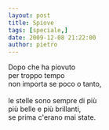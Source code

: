 ```yaml
---
layout: post
title: Spiove
tags: [speciale,]
date: 2009-12-08 21:22:00
author: pietro
---
```

Dopo che ha piovuto<br/>per troppo tempo<br/>non importa se poco o tanto,<br/><br/>le stelle sono sempre di più<br/>più belle e più brillanti,<br/>se prima c'erano mai state.
